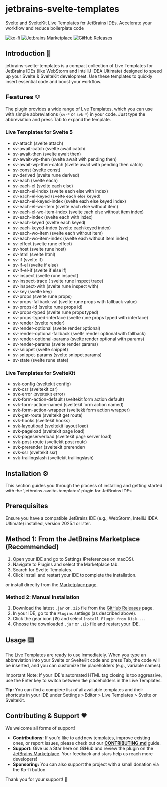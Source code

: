 # jetbrains-svelte-templates 

Svelte and SvelteKit Live Templates for JetBrains IDEs. Accelerate your workflow and reduce boilerplate code!

[![ko-fi](https://ko-fi.com/img/githubbutton_sm.svg)](https://ko-fi.com/rubensprengel)
[![Jetbrains Marketplace](https://img.shields.io/jetbrains/plugin/v/28046?style=for-the-badge&label=Jetbrains%20Marketplace)](https://plugins.jetbrains.com/plugin/28046-svelte-templates)
[![GitHub Releases](https://img.shields.io/github/v/release/ruben-sprengel/jetbrains-svelte-templates?style=for-the-badge&label=GitHub%20Release)](https://github.com/ruben-sprengel/jetbrains-svelte-templates/releases)

## Introduction 🚀

jetbrains-svelte-templates is a compact collection of Live Templates for JetBrains IDEs (like WebStorm and IntelliJ IDEA Ultimate) designed to speed up your Svelte & SvelteKit development. Use these templates to quickly insert essential code and boost your workflow.

## Features 💡

The plugin provides a wide range of Live Templates, which you can use with simple abbreviations (`sv-*` or `svk-*`) in your code. Just type the abbreviation and press Tab to expand the template.

### Live Templates for Svelte 5

- sv-attach (svelte attach)
- sv-await-catch (svelte await catch)
- sv-await-then (svelte await then)
- sv-await-wp-then (svelte await with pending then)
- sv-await-wp-then-catch (svelte await with pending then catch)
- sv-const (svelte const)
- sv-derived (svelte rune derived)
- sv-each (svelte each)
- sv-each-el (svelte each else)
- sv-each-el-index (svelte each else with index)
- sv-each-el-keyed (svelte each else keyed)
- sv-each-el-keyed-index (svelte each else keyed index)
- sv-each-el-wo-item (svelte each else without item)
- sv-each-el-wo-item-index (svelte each else without item index)
- sv-each-index (svelte each with index)
- sv-each-keyed (svelte each keyed)
- sv-each-keyed-index (svelte each keyed index)
- sv-each-wo-item (svelte each without item)
- sv-each-wo-item-index (svelte each without item index)
- sv-effect (svelte rune effect)
- sv-host (svelte rune host)
- sv-html (svelte html)
- sv-if (svelte if)
- sv-if-el (svelte if else)
- sv-if-el-if (svelte if else if)
- sv-inspect (svelte rune inspect)
- sv-inspect-trace ( svelte rune inspect trace)
- sv-inspect-with (svelte rune inspect with)
- sv-key (svelte key)
- sv-props (svelte rune props)
- sv-props-fallback-val (svelte rune props with fallback value)
- sv-props-id (svelte rune props id)
- sv-props-typed (svelte rune props typed)
- sv-props-typed-interface (svelte rune props typed with interface)
- sv-render (svelte render)
- sv-render-optional (svelte render optional)
- sv-render-optional-fallback (svelte render optional with fallback)
- sv-render-optional-params (svelte render optional with params)
- sv-render-params (svelte render params)
- sv-snippet (svelte snippet)
- sv-snippet-params (svelte snippet params)
- sv-state (svelte rune state)

### Live Templates for SvelteKit

- svk-config (sveltekit config)
- svk-csr (sveltekit csr)
- svk-error (sveltekit error)
- svk-form-action-default (sveltekit form action default)
- svk-form-action-named (sveltekit form action named)
- svk-form-action-wrapper (sveltekit form action wrapper)
- svk-get-route (sveltekit get route)
- svk-hooks (sveltekit hooks)
- svk-layoutload (sveltekit layout load)
- svk-pageload (sveltekit page load)
- svk-pageserverload (sveltekit page server load)
- svk-post-route (sveltekit post route)
- svk-prerender (sveltekit prerender)
- svk-ssr (sveltekit ssr)
- svk-trailingslash (sveltekit trailingslash)

## Installation ⚙️

This section guides you through the process of installing and getting started with the 'jetbrains-svelte-templates'
plugin for JetBrains IDEs.

## Prerequisites

Ensure you have a compatible JetBrains IDE (e.g., WebStorm, IntelliJ IDEA Ultimate) installed, version 2025.1 or later.

## Method 1: From the JetBrains Marketplace (Recommended)

1. Open your IDE and go to Settings (Preferences on macOS).
2. Navigate to Plugins and select the Marketplace tab.
3. Search for Svelte Templates.
4. Click Install and restart your IDE to complete the installation.

or install direclty from the [Marketplace page](https://plugins.jetbrains.com/plugin/28046-svelte-templates).

### Method 2: Manual Installation

1. Download the latest `.jar` or `.zip` file from the [GitHub Releases](https://github.com/ruben-sprengel/jetbrains-svelte-templates/releases) page.
2. In your IDE, go to the `Plugins` settings (as described above).
3. Click the gear icon (⚙️) and select `Install Plugin from Disk....`
4. Choose the downloaded `.jar` or `.zip` file and restart your IDE.

## Usage ⌨️

The Live Templates are ready to use immediately. When you type an abbreviation into your Svelte or SvelteKit code and press Tab, the code will be inserted, and you can customize the placeholders (e.g., variable names).

Important Note: If your IDE's automated HTML tag closing is too aggressive, use the Enter key to switch between the placeholders in the Live Templates.

**Tip:** You can find a complete list of all available templates and their shortcuts in your IDE under Settings > Editor > Live Templates > Svelte or SvelteKit.

## Contributing & Support ❤️

We welcome all forms of support!

- **Contributions:** If you'd like to add new templates, improve existing ones, or report issues, please check out our **[CONTRIBUTING.md](CONTRIBUTING.md)** guide.
- **Support:** Give us a Star here on GitHub and review the plugin on the [JetBrains Marketplace](https://plugins.jetbrains.com/plugin/28046-svelte-templates). Your feedback and stars help us reach more developers!
- **Sponsoring:** You can also support the project with a small donation via the Ko-fi button.

Thank you for your support! 🙏
